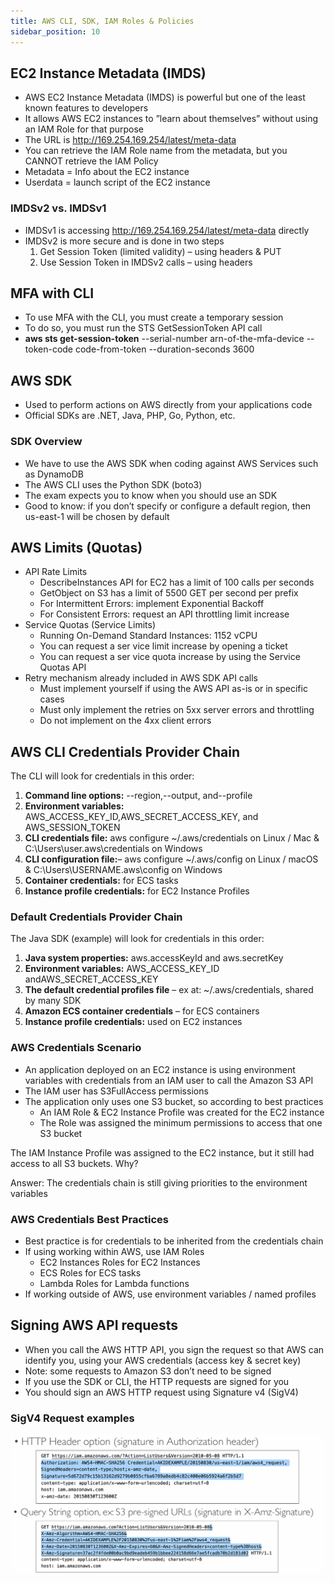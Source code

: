 ```yaml
---
title: AWS CLI, SDK, IAM Roles & Policies
sidebar_position: 10
---
```


## EC2 Instance Metadata (IMDS)

- AWS EC2 Instance Metadata (IMDS) is powerful but one of the least known features to developers
- It allows AWS EC2 instances to ”learn about themselves” without using an IAM Role for that purpose
- The URL is http://169.254.169.254/latest/meta-data
- You can retrieve the IAM Role name from the metadata, but you CANNOT retrieve the IAM Policy
- Metadata = Info about the EC2 instance
- Userdata = launch script of the EC2 instance

### IMDSv2 vs. IMDSv1

- IMDSv1 is accessing http://169.254.169.254/latest/meta-data directly
- IMDSv2 is more secure and is done in two steps
  1. Get Session Token (limited validity) – using headers & PUT
  2. Use Session Token in IMDSv2 calls – using headers

## MFA with CLI

- To use MFA with the CLI, you must create a temporary session
- To do so, you must run the STS GetSessionToken API call
- **aws sts get-session-token** --serial-number arn-of-the-mfa-device --token-code code-from-token --duration-seconds 3600

## AWS SDK

- Used to perform actions on AWS directly from your applications code
- Official SDKs are .NET, Java, PHP, Go, Python, etc.

### SDK Overview

- We have to use the AWS SDK when coding against AWS Services such as DynamoDB
- The AWS CLI uses the Python SDK (boto3)
- The exam expects you to know when you should use an SDK
- Good to know: if you don’t specify or configure a default region, then us-east-1 will be chosen by default

## AWS Limits (Quotas)

- API Rate Limits
  - DescribeInstances API for EC2 has a limit of 100 calls per seconds
  - GetObject on S3 has a limit of 5500 GET per second per prefix
  - For Intermittent Errors: implement Exponential Backoff
  - For Consistent Errors: request an API throttling limit increase
- Service Quotas (Service Limits)
  - Running On-Demand Standard Instances: 1152 vCPU
  - You can request a ser vice limit increase by opening a ticket
  - You can request a ser vice quota increase by using the Service Quotas API
- Retry mechanism already included in AWS SDK API calls
  - Must implement yourself if using the AWS API as-is or in specific cases
  - Must only implement the retries on 5xx server errors and throttling
  - Do not implement on the 4xx client errors

## AWS CLI Credentials Provider Chain

The CLI will look for credentials in this order:

1. **Command line options:** --region,--output, and--profile
2. **Environment variables:** AWS_ACCESS_KEY_ID,AWS_SECRET_ACCESS_KEY, and AWS_SESSION_TOKEN
3. **CLI credentials file:** aws configure ~/.aws/credentials on Linux / Mac & C:\Users\user\.aws\credentials on Windows
4. **CLI configuration file:**– aws configure ~/.aws/config on Linux / macOS & C:\Users\USERNAME\.aws\config on Windows
5. **Container credentials:** for ECS tasks
6. **Instance profile credentials:** for EC2 Instance Profiles

### Default Credentials Provider Chain

The Java SDK (example) will look for credentials in this order:

1. **Java system properties:** aws.accessKeyId and aws.secretKey
2. **Environment variables:** AWS_ACCESS_KEY_ID andAWS_SECRET_ACCESS_KEY
3. **The default credential profiles file** – ex at: ~/.aws/credentials, shared by many SDK
4. **Amazon ECS container credentials** – for ECS containers
5. **Instance profile credentials:** used on EC2 instances

### AWS Credentials Scenario

- An application deployed on an EC2 instance is using environment variables with credentials from an IAM user to call the Amazon S3 API
- The IAM user has S3FullAccess permissions
- The application only uses one S3 bucket, so according to best practices
  - An IAM Role & EC2 Instance Profile was created for the EC2 instance
  - The Role was assigned the minimum permissions to access that one S3 bucket

The IAM Instance Profile was assigned to the EC2 instance, but it still had access to all S3 buckets. Why?

Answer: The credentials chain is still giving priorities to the environment variables

### AWS Credentials Best Practices

- Best practice is for credentials to be inherited from the credentials chain
- If using working within AWS, use IAM Roles
  - EC2 Instances Roles for EC2 Instances
  - ECS Roles for ECS tasks
  - Lambda Roles for Lambda functions
- If working outside of AWS, use environment variables / named profiles

## Signing AWS API requests

- When you call the AWS HTTP API, you sign the request so that AWS can identify you, using your AWS credentials (access key & secret key)
- Note: some requests to Amazon S3 don’t need to be signed
- If you use the SDK or CLI, the HTTP requests are signed for you
- You should sign an AWS HTTP request using Signature v4 (SigV4)

### SigV4 Request examples

![sigv4](/img/docs/cloud/aws/sigv4.png)
